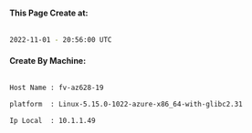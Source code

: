 
   
#### This Page Create at:

```bash

2022-11-01 - 20:56:00 UTC

```

#### Create By Machine:

```bash

Host Name : fv-az628-19

platform  : Linux-5.15.0-1022-azure-x86_64-with-glibc2.31

Ip Local  : 10.1.1.49

```

